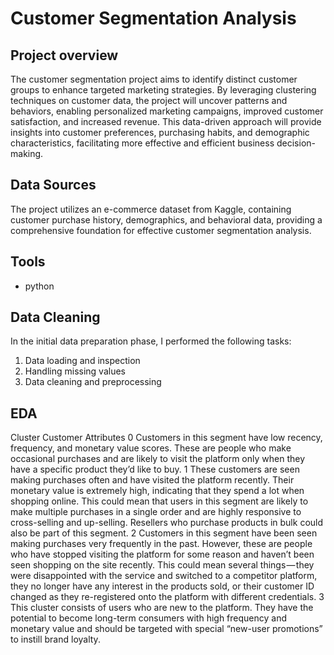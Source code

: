 # Customer Segmentation Analysis 

## Project overview 
The customer segmentation project aims to identify distinct customer groups to enhance targeted marketing strategies. By leveraging clustering techniques on customer data, the project will uncover patterns and behaviors, enabling personalized marketing campaigns, improved customer satisfaction, and increased revenue. This data-driven approach will provide insights into customer preferences, purchasing habits, and demographic characteristics, facilitating more effective and efficient business decision-making.

## Data Sources
The project utilizes an e-commerce dataset from Kaggle, containing customer purchase history, demographics, and behavioral data, providing a comprehensive foundation for effective customer segmentation analysis.

## Tools
- python
  
## Data Cleaning
In the initial data preparation phase, I performed the following tasks:
1. Data loading and inspection
2. Handling missing values
3. Data cleaning and preprocessing

## EDA

Cluster	Customer Attributes
0	Customers in this segment have low recency, frequency, and monetary value scores. These are people who make occasional purchases and are likely to visit the platform only when they have a specific product they’d like to buy.
1	These customers are seen making purchases often and have visited the platform recently. Their monetary value is extremely high, indicating that they spend a lot when shopping online. This could mean that users in this segment are likely to make multiple purchases in a single order and are highly responsive to cross-selling and up-selling. Resellers who purchase products in bulk could also be part of this segment.
2	Customers in this segment have been seen making purchases very frequently in the past. However, these are people who have stopped visiting the platform for some reason and haven’t been seen shopping on the site recently. This could mean several things — they were disappointed with the service and switched to a competitor platform, they no longer have any interest in the products sold, or their customer ID changed as they re-registered onto the platform with different credentials.
3	This cluster consists of users who are new to the platform. They have the potential to become long-term consumers with high frequency and monetary value and should be targeted with special “new-user promotions” to instill brand loyalty.

